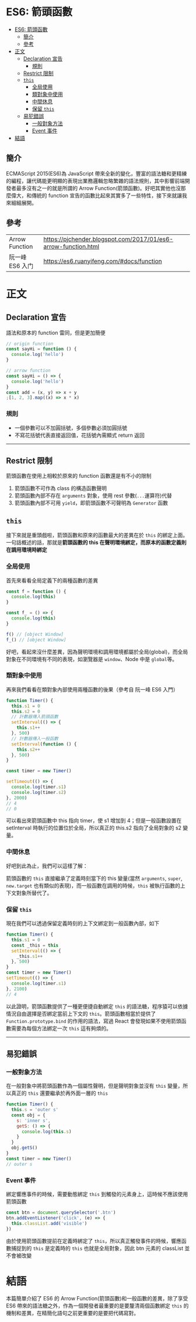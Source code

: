 # ES6: 箭頭函數

<!-- TOC -->

- [ES6: 箭頭函數](#es6-箭頭函數)
    - [簡介](#簡介)
    - [參考](#參考)
- [正文](#正文)
    - [Declaration 宣告](#declaration-宣告)
        - [規則](#規則)
    - [Restrict 限制](#restrict-限制)
    - [`this`](#this)
        - [全局使用](#全局使用)
        - [類對象中使用](#類對象中使用)
        - [中間休息](#中間休息)
        - [保留 `this`](#保留-this)
    - [易犯錯誤](#易犯錯誤)
        - [一般對象方法](#一般對象方法)
        - [Event 事件](#event-事件)
- [結語](#結語)

<!-- /TOC -->

## 簡介

ECMAScript 2015(ES6)為 JavaScript 帶來全新的變化，豐富的語法糖和更精練的編程，讓代碼能更明顯的表現出業務邏輯忽略繁雜的語法規則，其中影響前端開發者最多沒有之一的就是所謂的 Arrow Function(箭頭函數)。好吧其實他也沒那麼偉大，和傳統的 function 宣告的函數比起來其實多了一些特性，接下來就讓我來細細展開。

## 參考

<table>
    <tr>
        <td>Arrow Function</td>
        <td><a href="https://pjchender.blogspot.com/2017/01/es6-arrow-function.html">https://pjchender.blogspot.com/2017/01/es6-arrow-function.html</a></td>
    </tr>
    <tr>
        <td>阮一峰 ES6 入门</td>
        <td><a href="https://es6.ruanyifeng.com/#docs/function">https://es6.ruanyifeng.com/#docs/function</a></td>
    </tr>
</table>

# 正文

## Declaration 宣告

語法和原本的 function 雷同，但是更加簡便

```js
// origin function
const sayHi = function () {
  console.log('hello')
}

// arrow function
const sayHi = () => {
  console.log('hello')
}
const add = (x, y) => x + y
;[1, 2, 3].map((x) => x * x)
```

### 規則

- 一個參數可以不加圓括號，多個參數必須加圓括號
- 不寫花括號代表直接返回值，花括號內需顯式 return 返回

---

## Restrict 限制

箭頭函數在使用上相較於原來的 function 函數還是有不小的限制

1. 箭頭函數不可作為 class 的構造函數聲明
2. 箭頭函數內部不存在 `arguments` 對象，使用 rest 參數(`...`運算符)代替
3. 箭頭函數內部不可用 `yield`，即箭頭函數不可聲明為 `Generator` 函數

## `this`

接下來就是重頭戲啦，箭頭函數和原來的函數最大的差異在於 `this` 的綁定上面。一句話概述的話，那就是**箭頭函數的 this 在聲明環境綁定，而原本的函數定義則在調用環境時綁定**

### 全局使用

首先來看看全局定義下的兩種函數的差異

```js
const f = function () {
  console.log(this)
}

const f_ = () => {
  console.log(this)
}

f() // [object Window]
f_() // [object Window]
```

好吧，看起來沒什麼差異，因為聲明環境和調用環境都屬於全局(global)，而全局對象在不同環境有不同的表現，如瀏覽器是 `window`、Node 中是 `global`等。

### 類對象中使用

再來我們看看在類對象內部使用兩種函數的後果（參考自 阮一峰 ES6 入門）

```js
function Timer() {
  this.s1 = 0
  this.s2 = 0
  // 計數器傳入箭頭函數
  setInterval(() => {
    this.s1++
  }, 500)
  // 計數器傳入一般函數
  setInterval(function () {
    this.s2++
  }, 500)
}

const timer = new Timer()

setTimeout(() => {
  console.log(timer.s1)
  console.log(timer.s2)
}, 2000)
// 4
// 0
```

可以看出來箭頭函數中 this 指向 timer，使 s1 增加到 4；但是一般函數設置在 setInterval 時執行的位置位於全局，所以真正的 this.s2 指向了全局對象的 s2 變量。

### 中間休息

好吧到此為止，我們可以這樣了解：

箭頭函數的 `this` 直接繼承了定義時刻當下的 this 變量(當然 `arguments`, `super`, `new.target` 也有類似的表現)，而一般函數在調用的時候，`this` 被執行函數的上下文對象所替代了。

### 保留 `this`

現在我們可以透過保留定義時刻的上下文綁定到一般函數內部，如下

```js
function Timer() {
  this.s1 = 0
  const _this = this
  setInterval(() => {
    _this.s1++
  }, 500)
}
const timer = new Timer()
setTimeout(() => {
  console.log(timer.s1)
}, 2100)
// 4
```

以此證明，箭頭函數提供了一種更便捷自動綁定 `this` 的語法糖，程序猿可以依據情況自由選擇是否綁定當前上下文的 `this`。箭頭函數相當於提供了 `Function.prototype.bind` 的作用的語法，寫過 React 會發現如果不使用箭頭函數需要為每個方法綁定一次 `this` 這有夠煩的。

---

## 易犯錯誤

### 一般對象方法

在一般對象中將箭頭函數作為一個屬性聲明，但是聲明對象並沒有 `this` 變量，所以真正的 `this` 還要繼承於再外面一層的 `this`

```js
function Timer() {
  this.s = 'outer s'
  const obj = {
    s: 'inner s',
    getS: () => {
      console.log(this.s)
    }
  }
  obj.getS()
}
const timer = new Timer()
// outer s
```

### Event 事件

綁定響應事件的時候，需要動態綁定 `this` 到觸發的元素身上，這時候不應該使用箭頭函數

```js
const btn = document.querySelector('.btn')
btn.addEventListener('click', (e) => {
  this.classList.add('visible')
})
```

由於使用箭頭函數提前在定義時綁定了 `this`，所以真正觸發事件的時候，響應函數捕捉到的 `this` 是定義時的 `this` 也就是全局對象，因此 btn 元素的 classList 並不會被改變

# 結語

本篇簡單介紹了 ES6 的 Arrow Function(箭頭函數)和一般函數的差異，除了享受 ES6 帶來的語法糖之外，作為一個開發者最重要的是要釐清兩個函數綁定 `this` 的機制和差異，在精簡化語句之前更重要的是要把代碼寫對。
